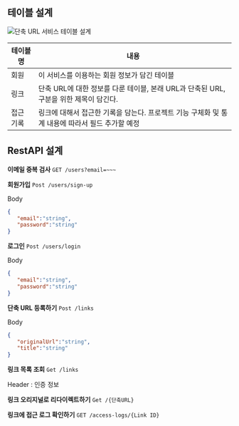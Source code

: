 
## 테이블 설계

![단축 URL 서비스 테이블 설계](https://velog.velcdn.com/images/kgh2120/post/6760aadf-71a3-4fce-a64c-cbfefbffaf81/image.png)


| 테이블 명 | 내용 | 
|---------|-------|
| 회원 | 이 서비스를 이용하는 회원 정보가 담긴 테이블 | 
| 링크 | 단축 URL에 대한 정보를 다룬 테이블, 본래 URL과 단축된 URL, 구분을 위한 제목이 담긴다. |
 | 접근 기록 | 링크에 대해서 접근한 기록을 담는다. 프로젝트 기능 구체화 및 통계 내용에 따라서 필드 추가할 예정 | 



## RestAPI 설계

**이메일 중복 검사**
`GET /users?email=~~~`

**회원가입**
`Post /users/sign-up`

Body
```json
{
   "email":"string",
   "password":"string"
}
```

**로그인**
`Post /users/login`

Body
```json
{
   "email":"string",
   "password":"string"
}
```

**단축 URL 등록하기**
`Post /links`

Body
```json
{
   "originalUrl":"string",
   "title":"string"
}
```

**링크 목록 조회**
`Get /links`

Header : 인증 정보

**링크 오리지널로 리다이렉트하기**
`Get /{단축URL}`

**링크에 접근 로그 확인하기**
`GET /access-logs/{Link ID}`